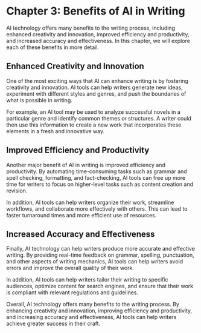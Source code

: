 Chapter 3: Benefits of AI in Writing
====================================

AI technology offers many benefits to the writing process, including enhanced creativity and innovation, improved efficiency and productivity, and increased accuracy and effectiveness. In this chapter, we will explore each of these benefits in more detail.

Enhanced Creativity and Innovation
----------------------------------

One of the most exciting ways that AI can enhance writing is by fostering creativity and innovation. AI tools can help writers generate new ideas, experiment with different styles and genres, and push the boundaries of what is possible in writing.

For example, an AI tool may be used to analyze successful novels in a particular genre and identify common themes or structures. A writer could then use this information to create a new work that incorporates these elements in a fresh and innovative way.

Improved Efficiency and Productivity
------------------------------------

Another major benefit of AI in writing is improved efficiency and productivity. By automating time-consuming tasks such as grammar and spell checking, formatting, and fact-checking, AI tools can free up more time for writers to focus on higher-level tasks such as content creation and revision.

In addition, AI tools can help writers organize their work, streamline workflows, and collaborate more effectively with others. This can lead to faster turnaround times and more efficient use of resources.

Increased Accuracy and Effectiveness
------------------------------------

Finally, AI technology can help writers produce more accurate and effective writing. By providing real-time feedback on grammar, spelling, punctuation, and other aspects of writing mechanics, AI tools can help writers avoid errors and improve the overall quality of their work.

In addition, AI tools can help writers tailor their writing to specific audiences, optimize content for search engines, and ensure that their work is compliant with relevant regulations and guidelines.

Overall, AI technology offers many benefits to the writing process. By enhancing creativity and innovation, improving efficiency and productivity, and increasing accuracy and effectiveness, AI tools can help writers achieve greater success in their craft.
